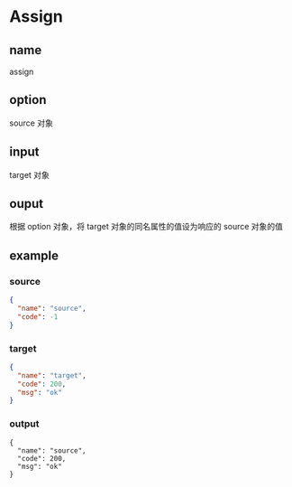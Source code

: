 # Assign

## name
assign

## option
source 对象

<!-- | name  | describe | default |
| :---: |:---| :---: |
| Content Cell  | Content Cell  | -|
| Content Cell  | Content Cell  | -| -->

## input
target 对象

## ouput
根据 option 对象，将 target 对象的同名属性的值设为响应的 source 对象的值

## example

### source
```json
{
  "name": "source",
  "code": -1
}
```

### target
```json
{
  "name": "target",
  "code": 200,
  "msg": "ok"
}
```

### output
```
{ 
  "name": "source",
  "code": 200,
  "msg": "ok"
}
```